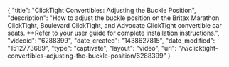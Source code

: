 {
    "title": "ClickTight Convertibles: Adjusting the Buckle Position",
    "description": "How to adjust the buckle position on the Britax Marathon ClickTight, Boulevard ClickTight, and Advocate ClickTight convertible car seats. **Refer to your user guide for complete installation instructions.",
    "videoid": "6288399",
    "date_created": "1438627815",
    "date_modified": "1512773689",
    "type": "captivate",
    "layout": "video",
    "url": "\/v\/clicktight-convertibles-adjusting-the-buckle-position\/6288399"
}